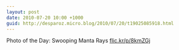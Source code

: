 ```yaml
---
layout: post
date: 2010-07-20 10:00 +1000
guid: http://desparoz.micro.blog/2010/07/20/t19025085918.html
---
```

Photo of the Day: Swooping Manta Rays [flic.kr/p/8kmZGj](http://flic.kr/p/8kmZGj)
